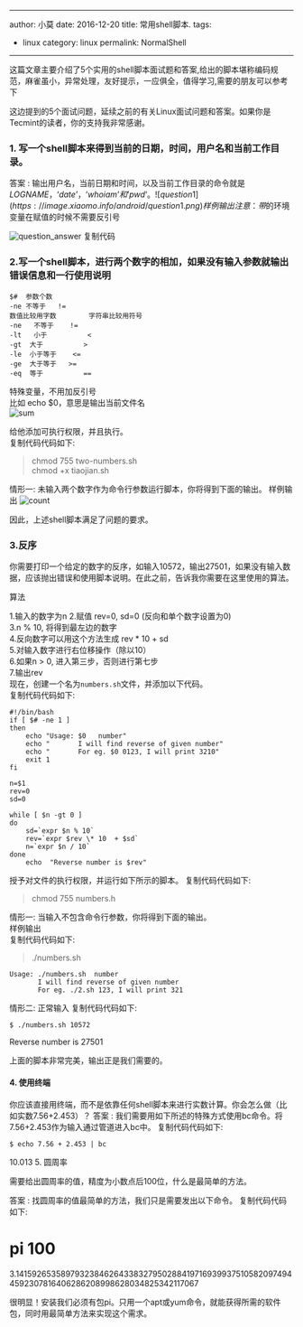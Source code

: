  ---
author: 小莫
date: 2016-12-20
title: 常用shell脚本.
tags:
- linux
category: linux
permalink: NormalShell
---
这篇文章主要介绍了5个实用的shell脚本面试题和答案,给出的脚本堪称编码规范，麻雀虽小，异常处理，友好提示，一应俱全，值得学习,需要的朋友可以参考下
<!-- more -->
这边提到的5个面试问题，延续之前的有关Linux面试问题和答案。如果你是Tecmint的读者，你的支持我非常感谢。
### 1. 写一个shell脚本来得到当前的日期，时间，用户名和当前工作目录。
答案 : 输出用户名，当前日期和时间，以及当前工作目录的命令就是
$LOGNAME，‘date’，‘who i am’ 和 ’pwd‘。
![question1](https://image.xiaomo.info/android/question1.png)
样例输出
注意：带$的环境变量在赋值的时候不需要反引号

![question_answer](https://image.xiaomo.info/android/question_answer.png)
复制代码

### 2.写一个shell脚本，进行两个数字的相加，如果没有输入参数就输出错误信息和一行使用说明
```
$#  参数个数
-ne 不等于   !=
数值比较用字数        字符串比较用符号
-ne   不等于    !=
-lt   小于          <
-gt  大于          >
-le  小于等于    <=
-ge  大于等于   >=
-eq  等于          ==
```

特殊变量，不用加反引号   
比如 echo $0，意思是输出当前文件名   
![sum](https://image.xiaomo.info/android/sum.png)

给他添加可执行权限，并且执行。    
复制代码代码如下:   
>chmod 755 two-numbers.sh   
>chmod +x tiaojian.sh   

情形一: 未输入两个数字作为命令行参数运行脚本，你将得到下面的输出。
样例输出
![count](https://image.xiaomo.info/android/count.png)

因此，上述shell脚本满足了问题的要求。  
 
### 3.反序   
你需要打印一个给定的数字的反序，如输入10572，输出27501，如果没有输入数据，应该抛出错误和使用脚本说明。在此之前，告诉我你需要在这里使用的算法。

算法

1.输入的数字为n 
2.赋值 rev=0, sd=0 (反向和单个数字设置为0)           
3.n % 10, 将得到最左边的数字          
4.反向数字可以用这个方法生成 rev * 10 + sd              
5.对输入数字进行右位移操作（除以10）          
6.如果n > 0, 进入第三步，否则进行第七步              
7.输出rev                  
现在，创建一个名为`numbers.sh`文件，并添加以下代码。              
复制代码代码如下:   

```
#!/bin/bash 
if [ $# -ne 1 ] 
then 
    echo "Usage: $0   number" 
    echo "       I will find reverse of given number" 
    echo "       For eg. $0 0123, I will print 3210" 
    exit 1 
fi 
 
n=$1 
rev=0 
sd=0 
 
while [ $n -gt 0 ] 
do 
    sd=`expr $n % 10` 
    rev=`expr $rev \* 10  + $sd` 
    n=`expr $n / 10` 
done 
    echo  "Reverse number is $rev"
```

授予对文件的执行权限，并运行如下所示的脚本。
复制代码代码如下:
>chmod 755 numbers.h

情形一: 当输入不包含命令行参数，你将得到下面的输出。   
样例输出  
复制代码代码如下:   

>./numbers.sh
 
```
Usage: ./numbers.sh  number 
       I will find reverse of given number 
       For eg. ./2.sh 123, I will print 321
```

情形二: 正常输入
复制代码代码如下:  

`$ ./numbers.sh 10572 `
 
Reverse number is 27501

上面的脚本非常完美，输出正是我们需要的。   


####  4. 使用终端
你应该直接用终端，而不是依靠任何shell脚本来进行实数计算。你会怎么做（比如实数7.56+2.453）？
答案 : 我们需要用如下所述的特殊方式使用bc命令。将7.56+2.453作为输入通过管道进入bc中。
复制代码代码如下:

`$ echo 7.56 + 2.453 | bc`
 
10.013
5. 圆周率

需要给出圆周率的值，精度为小数点后100位，什么是最简单的方法。

答案 : 找圆周率的值最简单的方法，我们只是需要发出以下命令。
复制代码代码如下:

# pi 100 
 
3.141592653589793238462643383279502884197169399375105820974944592307816406286208998628034825342117067

很明显！安装我们必须有包pi。只用一个apt或yum命令，就能获得所需的软件包，同时用最简单方法来实现这个需求。

